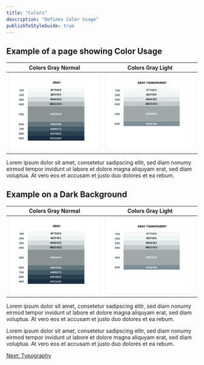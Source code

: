 ```yaml
---
title: "Colors"
description: "Defines Color Usage"
publishToStyleGuide: true
---
```


## Example of a page showing Color Usage

Colors Gray Normal            |  Colors Gray Light
:-------------------------:|:-------------------------:
![Colors Gray](./colors-gray.png)  |  ![Colors Gray Light](./colors-gray-light.png)

Lorem ipsum dolor sit amet, consetetur sadipscing elitr, sed diam nonumy eirmod tempor invidunt ut labore et dolore magna aliquyam erat, sed diam voluptua. At vero eos et accusam et justo duo dolores et ea rebum. 

<DarkWrapper>

## Example on a Dark Background

Colors Gray Normal            |  Colors Gray Light
:-------------------------:|:-------------------------:
![Colors Gray](./colors-gray.png)  |  ![Colors Gray Light](./colors-gray-light.png)

Lorem ipsum dolor sit amet, consetetur sadipscing elitr, sed diam nonumy eirmod tempor invidunt ut labore et dolore magna aliquyam erat, sed diam voluptua. At vero eos et accusam et justo duo dolores et ea rebum. 

</DarkWrapper>

Lorem ipsum dolor sit amet, consetetur sadipscing elitr, sed diam nonumy eirmod tempor invidunt ut labore et dolore magna aliquyam erat, sed diam voluptua. At vero eos et accusam et justo duo dolores et ea rebum. 

[Next: Typography](/documentation/typography/)

